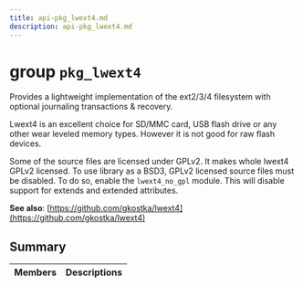```yaml
---
title: api-pkg_lwext4.md
description: api-pkg_lwext4.md
---
```

# group `pkg_lwext4` 

Provides a lightweight implementation of the ext2/3/4 filesystem with optional journaling transactions & recovery.

Lwext4 is an excellent choice for SD/MMC card, USB flash drive or any other wear leveled memory types. However it is not good for raw flash devices.

Some of the source files are licensed under GPLv2. It makes whole lwext4 GPLv2 licensed. To use library as a BSD3, GPLv2 licensed source files must be disabled. To do so, enable the `lwext4_no_gpl` module. This will disable support for extends and extended attributes.

**See also**: [https://github.com/gkostka/lwext4](https://github.com/gkostka/lwext4)

## Summary

 Members                        | Descriptions                                
--------------------------------|---------------------------------------------

